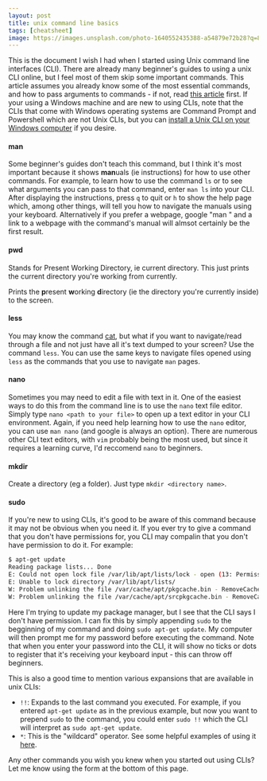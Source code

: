 ```yaml
---
layout: post
title: unix command line basics
tags: [cheatsheet]
image: https://images.unsplash.com/photo-1640552435388-a54879e72b28?q=80&w=2070&auto=format&fit=crop&ixlib=rb-4.0.3&ixid=M3wxMjA3fDB8MHxwaG90by1wYWdlfHx8fGVufDB8fHx8fA%3D%3D
---
```


This is the document I wish I had when I started using Unix command line interfaces (CLI). There are already many beginner's guides to using a unix CLI online, but I feel most of them skip some important commands. This article assumes you already know some of the most essential commands, and how to pass arguments to commands - if not, read [this article](https://www.linuxjournal.com/content/linux-command-line-interface-introduction-guide) first. If your using a Windows machine and are new to using CLIs, note that the CLIs that come with Windows operating systems are Command Prompt and Powershell which are not Unix CLIs, but you can [install a Unix CLI on your Windows computer](https://learn.microsoft.com/en-us/windows/wsl/install) if you desire.

#### man
Some beginner's guides don't teach this command, but I think it's most important because it shows **man**uals (ie instructions) for how to use other commands. For example, to learn how to use the command `ls` or to see what arguments you can pass to that command, enter `man ls` into your CLI. After displaying the instructions, press `q` to quit or `h` to show the help page which, among other things, will tell you how to navigate the manuals using your keyboard. Alternatively if you prefer a webpage, google "man <command>" and a link to a webpage with the command's manual will almsot certainly be the first result.

#### pwd
Stands for Present Working Directory, ie current directory. This just prints the current directory you're working from currently.

Prints the **p**resent **w**orking **d**irectory (ie the directory you're currently inside) to the screen.

#### less
You may know the command [cat](https://www.man7.org/linux/man-pages/man1/cat.1.html), but what if you want to navigate/read through a file and not just have all it's text dumped to your screen? Use the command `less`. You can use the same keys to navigate files opened using `less` as the commands that you use to navigate `man` pages.

#### nano
Sometimes you may need to edit a file with text in it. One of the easiest ways to do this from the command line is to use the `nano` text file editor. Simply type `nano <path to your file>` to open up a text editor in your CLI environment. Again, if you need help learning how to use the `nano` editor, you can use `man nano` (and google is always an option). There are numerous other CLI text editors, with `vim` probably being the most used, but since it requires a learning curve, I'd reccomend `nano` to beginners.

#### mkdir
Create a directory (eg a folder). Just type `mkdir <directory name>`.

#### sudo
If you're new to using CLIs, it's good to be aware of this command because it may not be obvious when you need it. If you ever try to give a command that you don't have permissions for, you CLI may compalin that you don't have permission to do it. For example:
```bash
$ apt-get update
Reading package lists... Done
E: Could not open lock file /var/lib/apt/lists/lock - open (13: Permission denied)
E: Unable to lock directory /var/lib/apt/lists/
W: Problem unlinking the file /var/cache/apt/pkgcache.bin - RemoveCaches (13: Permission denied)
W: Problem unlinking the file /var/cache/apt/srcpkgcache.bin - RemoveCaches (13: Permission denied)
```
Here I'm trying to update my package manager, but I see that the CLI says I don't have permission. I can fix this by simply appending `sudo` to the begginning of my command and doing `sudo apt-get update`. My computer will then prompt me for my password before executing the command. Note that when you enter your password into the CLI, it will show no ticks or dots to register that it's receiving your keyboard input - this can throw off beginners.

This is also a good time to mention various expansions that are available in unix CLIs:
- `!!`: Expands to the last command you executed. For example, if you entered `apt-get update` as in the previous example, but now you want to prepend `sudo` to the command, you could enter `sudo !!` which the CLI will interpret as `sudo apt-get update`.
- `*`: This is the "wildcard" operator. See some helpful examples of using it [here](https://www.tecmint.com/use-wildcards-to-match-filenames-in-linux/).

Any other commands you wish you knew when you started out using CLIs? Let me know using the form at the bottom of this page.



